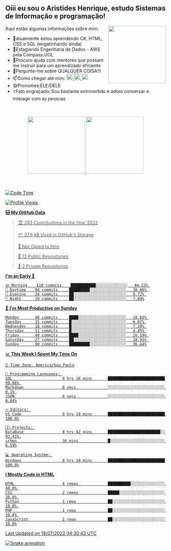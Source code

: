 ## Oiii eu sou o Aristides Henrique, estudo Sistemas de Informação e programação!

<div >
Aqui estão algumas informações sobre mim:<img align="right" height="180em" src="https://user-images.githubusercontent.com/97318481/177042589-45d62122-82a9-4a32-b3a7-87b322825b2f.png">
</div>

- 🌱atualmente estou aprendendo C#, HTML, CSS e SQL (engatinhando ainda)
- 👯Estagiando Engenharia de Dados - AWS pela Compass.UOL
- 🤔Procuro ajuda com mentores que possam me instruir para um aprendizado eficiente
- 💬Pergunte-me sobre QUALQUER COISA!!!
- 📫Como chegar até mim:
  <a href="https://www.instagram.com/aryhenry/" target="_blank">
  <img src="https://img.shields.io/badge/-Instagram-%23E4405F?style=for-the-badge&logo=instagram&logoColor=black" height="20px">
  </a>
  <a href="https://www.linkedin.com/in/aristides-henrique/" target="_blank">
  <img src="https://img.shields.io/badge/-LinkedIn-%230077B5?style=for-the-badge&logo=linkedin&logoColor=black" height="20px">
  </a> 
  <a href="mailto:arihenriqueuna@gmail.com">
  <img src="https://img.shields.io/badge/-Gmail-%23333?style=for-the-badge&logo=gmail&logoColor=white" height="20px">
  </a>
- 😄Pronomes:ELE/DELE
- ⚡Fato engraçado: Sou bastante extrovertido e adoro conversar e interagir com as pessoas
<br/>
<br/>
<div align="center">
  <a href="https://github.com/arihenrique">
  <img height="180em" src="https://github-readme-stats.vercel.app/api?username=arihenrique&show_icons=true&theme=dracula&include_all_commits=true&count_private=true"/>
  <img height="180em" src="https://github-readme-stats.vercel.app/api/top-langs/?username=arihenrique&layout=compact&langs_count=7&theme=dracula"/>
</div><br/><br/>

<!--START_SECTION:waka-->
![Code Time](http://img.shields.io/badge/Code%20Time-17%20hrs%2016%20mins-blue)

![Profile Views](http://img.shields.io/badge/Profile%20Views-12-blue)

**🐱 My GitHub Data** 

> 🏆 293 Contributions in the Year 2022
 > 
> 📦 27.6 kB Used in GitHub's Storage 
 > 
> 🚫 Not Opted to Hire
 > 
> 📜 13 Public Repositories 
 > 
> 🔑 2 Private Repositories  
 > 
**I'm an Early 🐤** 

```text
🌞 Morning    110 commits    ███████████░░░░░░░░░░░░░░   44.53% 
🌆 Daytime    94 commits     █████████░░░░░░░░░░░░░░░░   38.06% 
🌃 Evening    24 commits     ██░░░░░░░░░░░░░░░░░░░░░░░   9.72% 
🌙 Night      19 commits     ██░░░░░░░░░░░░░░░░░░░░░░░   7.69%

```
📅 **I'm Most Productive on Sunday** 

```text
Monday       46 commits     ████░░░░░░░░░░░░░░░░░░░░░   18.62% 
Tuesday      15 commits     █░░░░░░░░░░░░░░░░░░░░░░░░   6.07% 
Wednesday    18 commits     █░░░░░░░░░░░░░░░░░░░░░░░░   7.29% 
Thursday     11 commits     █░░░░░░░░░░░░░░░░░░░░░░░░   4.45% 
Friday       40 commits     ████░░░░░░░░░░░░░░░░░░░░░   16.19% 
Saturday     27 commits     ██░░░░░░░░░░░░░░░░░░░░░░░   10.93% 
Sunday       90 commits     █████████░░░░░░░░░░░░░░░░   36.44%

```


📊 **This Week I Spent My Time On** 

```text
⌚︎ Time Zone: America/Sao_Paulo

💬 Programming Languages: 
SQL                      9 hrs 18 mins       █████████████████████████   99.86% 
Markdown                 0 secs              ░░░░░░░░░░░░░░░░░░░░░░░░░   0.1% 
JSON                     0 secs              ░░░░░░░░░░░░░░░░░░░░░░░░░   0.04%

🔥 Editors: 
VS Code                  9 hrs 19 mins       █████████████████████████   100.0%

🐱‍💻 Projects: 
DataBase                 8 hrs 42 mins       ███████████████████████░░   93.41% 
srhen                    36 mins             █░░░░░░░░░░░░░░░░░░░░░░░░   6.59%

💻 Operating System: 
Windows                  9 hrs 19 mins       █████████████████████████   100.0%

```

**I Mostly Code in HTML** 

```text
HTML                     4 repos             ██████████░░░░░░░░░░░░░░░   40.0% 
CSS                      2 repos             █████░░░░░░░░░░░░░░░░░░░░   20.0% 
Python                   1 repo              ██░░░░░░░░░░░░░░░░░░░░░░░   10.0% 
PHP                      1 repo              ██░░░░░░░░░░░░░░░░░░░░░░░   10.0% 
JavaScript               1 repo              ██░░░░░░░░░░░░░░░░░░░░░░░   10.0%

```



 Last Updated on 18/07/2022 04:30:43 UTC
<!--END_SECTION:waka-->

![Snake animation](https://github.com/arihenrique/arihenrique/blob/output/github-contribution-grid-snake.svg)
